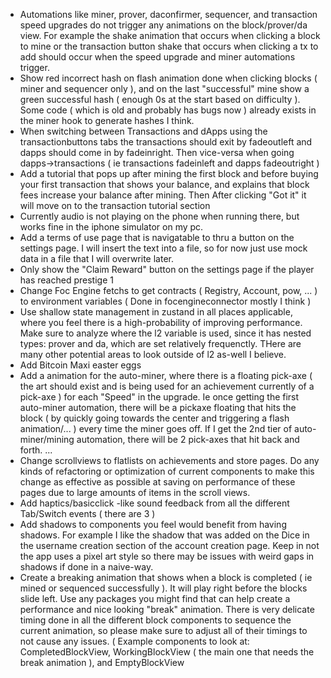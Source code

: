 - Automations like miner, prover, daconfirmer, sequencer, and transaction speed upgrades do not trigger any animations on the block/prover/da view. For example the shake animation that occurs when clicking a block to mine or the transaction button shake that occurs when clicking a tx to add should occur when the speed upgrade and miner automations trigger.
- Show red incorrect hash on flash animation done when clicking blocks ( miner and sequencer only ), and on the last "successful" mine show a green successful hash ( enough 0s at the start based on difficulty ). Some code ( which is old and probably has bugs now ) already exists in the miner hook to generate hashes I think.
- When switching between Transactions and dApps using the transactionbuttons tabs the transactions should exit by fadeoutleft and dapps should come in by fadeinright. Then vice-versa when going dapps->transactions ( ie transactions fadeinleft and dapps fadeoutright )
- Add a tutorial that pops up after mining the first block and before buying your first transaction that shows your balance, and explains that block fees increase your balance after mining. Then After clicking "Got it" it will move on to the transaction tutorial section
- Currently audio is not playing on the phone when running there, but works fine in the iphone simulator on my pc.
- Add a terms of use page that is navigatable to thru a button on the settings page. I will insert the text into a file, so for now just use mock data in a file that I will overwrite later.
- Only show the "Claim Reward" button on the settings page if the player has reached prestige 1
- Change Foc Engine fetchs to get contracts ( Registry, Account, pow, ... ) to environment variables ( Done in focengineconnector mostly I think )
- Use shallow state management in zustand in all places applicable, where you feel there is a high-probability of improving performance. Make sure to analyze where the l2 variable is used, since it has nested types: prover and da, which are set relatively frequenctly. THere are many other potential areas to look outside of l2 as-well I believe.
- Add Bitcoin Maxi easter eggs
- Add a animation for the auto-miner, where there is a floating pick-axe ( the art should exist and is being used for an achievement currently of a pick-axe ) for each "Speed" in the upgrade. Ie once getting the first auto-miner automation, there will be a pickaxe floating that hits the block ( by quickly going towards the center and triggering a flash animation/... ) every time the miner goes off. If I get the 2nd tier of auto-miner/mining automation, there will be 2 pick-axes that hit back and forth. ...
- Change scrollviews to flatlists on achievements and store pages. Do any kinds of refactoring or optimization of current components to make this change as effective as possible at saving on performance of these pages due to large amounts of items in the scroll views.
- Add haptics/basicclick -like sound feedback from all the different Tab/Switch events ( there are 3 )
- Add shadows to components you feel would benefit from having shadows. For example I like the shadow that was added on the Dice in the username creation section of the account creation page. Keep in not the app uses a pixel art style so there may be issues with weird gaps in shadows if done in a naive-way. 
- Create a breaking animation that shows when a block is completed ( ie mined or sequenced successfully ). It will play right before the blocks slide left. Use any packages you might find that can help create a performance and nice looking "break" animation. There is very delicate timing done in all the different block components to sequence the current animation, so please make sure to adjust all of their timings to not cause any issues. ( Example components to look at: CompletedBlockView, WorkingBlockView ( the main one that needs the break animation ), and EmptyBlockView

